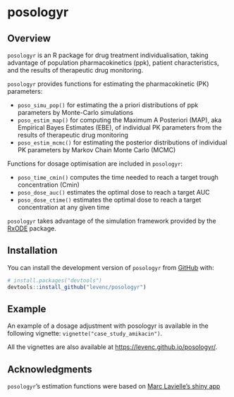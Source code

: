 
<!-- README.md is generated from README.Rmd. Please edit that file -->

# posologyr

<!-- badges: start -->

<!-- badges: end -->

## Overview

`posologyr` is an R package for drug treatment individualisation, taking
advantage of population pharmacokinetics (ppk), patient characteristics,
and the results of therapeutic drug monitoring.

`posologyr` provides functions for estimating the pharmacokinetic (PK)
parameters:

  - `poso_simu_pop()` for estimating the a priori distributions of ppk
    parameters by Monte-Carlo simulations
  - `poso_estim_map()` for computing the Maximum A Posteriori (MAP), aka
    Empirical Bayes Estimates (EBE), of individual PK parameters from
    the results of therapeutic drug monitoring
  - `poso_estim_mcmc()` for estimating the posterior distributions of
    individual PK parameters by Markov Chain Monte Carlo (MCMC)

Functions for dosage optimisation are included in `posologyr`:

  - `poso_time_cmin()` computes the time needed to reach a target trough
    concentration (Cmin)
  - `poso_dose_auc()` estimates the optimal dose to reach a target AUC
  - `poso_dose_ctime()` estimates the optimal dose to reach a target
    concentration at any given time

`posologyr` takes advantage of the simulation framework provided by the
[RxODE](https://github.com/nlmixrdevelopment/RxODE) package.

## Installation

You can install the development version of `posologyr` from
[GitHub](https://github.com/) with:

``` r
# install.packages("devtools")
devtools::install_github("levenc/posologyr")
```

## Example

An example of a dosage adjustment with posologyr is available in the
following vignette: `vignette("case_study_amikacin")`.

All the vignettes are also available at
<https://levenc.github.io/posologyr/>.

## Acknowledgments

`posologyr`’s estimation functions were based on [Marc Lavielle’s shiny
app](http://shiny.webpopix.org/mcmc/bayes1/)
